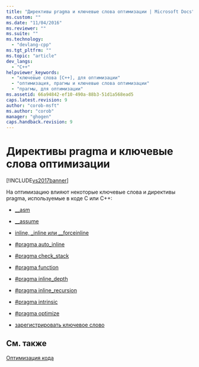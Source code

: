 ```yaml
---
title: "Директивы pragma и ключевые слова оптимизации | Microsoft Docs"
ms.custom: ""
ms.date: "11/04/2016"
ms.reviewer: ""
ms.suite: ""
ms.technology: 
  - "devlang-cpp"
ms.tgt_pltfrm: ""
ms.topic: "article"
dev_langs: 
  - "C++"
helpviewer_keywords: 
  - "ключевые слова [C++], для оптимизации"
  - "оптимизация, прагмы и ключевые слова оптимизации"
  - "прагмы, для оптимизации"
ms.assetid: 66a94842-ef10-490a-88b3-51d1a568ead5
caps.latest.revision: 9
author: "corob-msft"
ms.author: "corob"
manager: "ghogen"
caps.handback.revision: 9
---
```

# Директивы pragma и ключевые слова оптимизации
[!INCLUDE[vs2017banner](../../assembler/inline/includes/vs2017banner.md)]

На оптимизацию влияют некоторые ключевые слова и директивы pragma, используемые в коде C или C\+\+:  
  
-   [\_\_asm](../../assembler/inline/asm.md)  
  
-   [\_\_assume](../../intrinsics/assume.md)  
  
-   [inline, \_inline или \_\_forceinline](../../misc/inline-inline-forceinline.md)  
  
-   [\#pragma auto\_inline](../../preprocessor/auto-inline.md)  
  
-   [\#pragma check\_stack](../../preprocessor/check-stack.md)  
  
-   [\#pragma function](../../preprocessor/function-c-cpp.md)  
  
-   [\#pragma inline\_depth](../../preprocessor/inline-depth.md)  
  
-   [\#pragma inline\_recursion](../../preprocessor/inline-recursion.md)  
  
-   [\#pragma intrinsic](../../preprocessor/intrinsic.md)  
  
-   [\#pragma optimize](../../preprocessor/optimize.md)  
  
-   [зарегистрировать ключевое слово](http://msdn.microsoft.com/ru-ru/5b66905a-2f7f-4918-bb55-5e66d4bc50f9)  
  
## См. также  
 [Оптимизация кода](../../build/reference/optimizing-your-code.md)